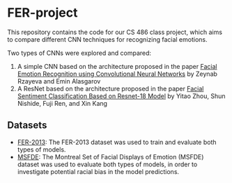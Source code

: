 # FER-project

This repository contains the code for our CS 486 class project, which aims to compare different CNN techniques for recognizing facial emotions. 

Two types of CNNs were explored and compared:
1. A simple CNN based on the architecture proposed in the paper [Facial Emotion Recognition using Convolutional Neural Networks](https://ieeexplore-ieee-org.proxy.lib.uwaterloo.ca/abstract/document/8981757) by Zeynab Rzayeva and Emin Alasgarov
2. A ResNet based on the architecture proposed in the paper [Facial Sentiment Classification Based on Resnet-18 Model](https://ieeexplore-ieee-org.proxy.lib.uwaterloo.ca/stamp/stamp.jsp?tp=&arnumber=8990979&tag=1) by Yitao Zhou, Shun Nishide, Fuji Ren, and Xin Kang

## Datasets 
- [FER-2013](https://www.kaggle.com/c/challenges-in-representation-learning-facial-expression-recognition-challenge/data): The FER-2013 dataset was used to train and evaluate both types of models. 
- [MSFDE](http://www.psychophysiolab.com/en/download.php): The Montreal Set of Facial Displays of Emotion (MSFDE) dataset was used to evaluate both types of models, in order to investigate potential racial bias in the model predictions. 

